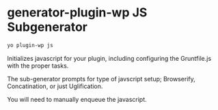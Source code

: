 # generator-plugin-wp JS Subgenerator

```bash
yo plugin-wp js
```

Initializes javascript for your plugin, including configuring the Gruntfile.js with the proper tasks.

The sub-generator prompts for type of javscript setup; Browserify, Concatination, or just Uglification.

You will need to manually enqueue the javascript.